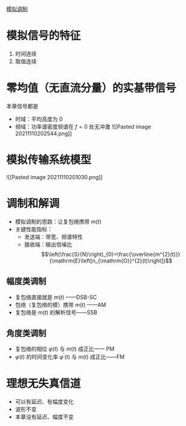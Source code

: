 [模拟调制](file://C:/Users/cheda/Videos/14830409/31/14830409_31_0.mp4)

# 模拟信号的特征
1. 时间连续
2. 取值连续

# 零均值（无直流分量）的实基带信号
本章信号都是
- 时域：平均高度为 0
- 频域：功率谱密度频谱在 $f=0$ 处无冲激
![[Pasted image 20211110202544.png]]
# 模拟传输系统模型
![[Pasted image 20211110201030.png]]

# 调制和解调
- 模拟调制的思路：让复包络携带 $m(t)$
- 关键性能指标：
	- 发送端：带宽、频谱特性
	- 接收端：输出信噪比
		$$\left(\frac{S}{N}\right)_{0}=\frac{\overline{m^{2}(t)}}{\mathrm{E}\left[n_{\mathrm{O}}^{2}(t)\right]}$$
## 幅度类调制
- 复包络直接就是 $m(t)$ ——DSB-SC 
- 包络（复包络的模）携带  $m(t)$ ——AM
- 复包络是 $m(t)$ 的解析信号——SSB 
## 角度类调制
- 复包络的相位 $\varphi(t)$ 与 $m(t)$ 成正比一一 PM
- $\varphi(t)$ 的时间变化率 $\varphi^{\prime}(t)$ 与 $m(t)$ 成正比——FM
# 理想无失真信道
- 可以有延迟、有幅度变化
- 波形不变
- 本章没有延迟、幅度不变



